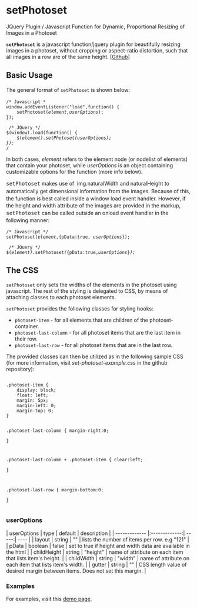 <h1>setPhotoset</h1>
<p>JQuery Plugin / Javascript Function for Dynamic, Proportional Resizing of Images in a Photoset</p>
<p><strong><code>setPhotoset</code></strong> is a javascript function/jquery plugin for beautifully resizing images in a photoset, without cropping or aspect-ratio distortion, such that all images in a row are of the same height. [<a href="https://github.com/JZumun/setPhotoset"
    target="_blank">Github</a>]&nbsp;</p>
<h2><strong>Basic Usage</strong></h2>
<p><span style="line-height: 19.6000003814697px;"><span style="line-height: 19.6000003814697px;">The general format of&nbsp;</span><code style="line-height: 19.6000003814697px;">setPhotoset</code><span style="line-height: 19.6000003814697px;">&nbsp;is shown below:</span></span>
</p>
<pre><code>/* Javascript *<br />window.addEventListener("load",function() {<br />&nbsp;&nbsp;&nbsp;&nbsp;setPhotoset(<em>element,userOptions</em>);<br />});<br /><br /> /* JQuery */ <br />$(window).load(function() {<br />&nbsp;&nbsp;&nbsp;&nbsp;$(<em>element).setPhotoset(<em>userOptions</em>);<br />});<br /></em>/</code></pre>
<p>In both cases,&nbsp;<em>element&nbsp;</em>refers to the element node (or nodelist of elements) that contain your photoset, while&nbsp;<em>userOptions</em> is an object containing customizable options for the function (more info below).&nbsp;</p>
<p><span style="line-height: 19.6000003814697px; font-family: monospace;">setPhotoset</span><span style="line-height: 19.6000003814697px;">&nbsp;makes use of&nbsp;</span><span style="line-height: 19.6000003814697px;">&nbsp;img.naturalWidth and naturalHeight to automatically get dimensional information from the images. Because of this, the function is best called inside a window load event handler. However, if the height and width attribute of the images are provided in the markup,&nbsp;</span>
    <span style="line-height: 19.6000003814697px; font-family: monospace;">setPhotoset</span><span style="line-height: 19.6000003814697px;">&nbsp;</span><span style="line-height: 19.6000003814697px;">can be called outside an onload event handler in the following manner:</span>
</p>
<pre><code>/* Javascript */<br />setPhotoset(<em>element,</em>{pData:true,<em> userOptions</em>});<br /><br /> /* JQuery */ <br />$(<em>element).</em>setPhotoset<em>(</em>{pData:true,<em>userOptions</em>}<em>);</em></code></pre>
<h2>The CSS</h2>
<p><code>setPhotoset</code> only sets the widths of the elements in the photoset using javascript. The rest of the styling is delegated to CSS, by means of attaching classes to each photoset elements.</p>
<p><code>setPhotoset</code> provides the following classes for styling hooks:
<ul>
	<li><code>photoset-item</code> - for all elements that are children of the photoset-container.</li>
	<li><code>photoset-last-column</code> - for all photoset items that are the last item in their row.</li>
	<li><code>photoset-last-row</code> - for all photoset items that are in the last row.</li>
</ul>
</p>
<p>The provided classes can then be utilized as in the following sample CSS (for more information, visit <em>set-photoset-example.css</em> in the github repository):</p>
<pre><code>
.photoset-item {
	display: block;		
	float: left;		
	margin: 5px;		
	margin-left: 0;
	margin-top: 0;
}

.photoset-last-column {
	margin-right:0;		
}

.photoset-last-column + .photoset-item {
	clear:left;			
}

.photoset-last-row {
	margin-bottom:0;	
}
</code></pre>
<h3>userOptions</h3>
| userOptions        | type           | default  | description |
| ------------- |:-------------:| -----:| ---- |
| layout     | string | "" | lists the number of items per row. e.g "121" |
| pData      | boolean      |   false | set to true if height and width data are available in the html |
| childHeight | string      |    "height" | name of attribute on each item that lists item's height. |
| childWidth | string      |    "width" | name of attribute on each item that lists item's width. |
| gutter | string | "" | CSS length value of desired margin between items. Does not set this margin. |
<h3>Examples</h3>
<p>For examples, visit this <a href="http://jzumun.tumblr.com/set-photoset">demo page</a>.</p>
